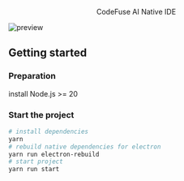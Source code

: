<p align="center">CodeFuse AI Native IDE</p>

![preview](https://mdn.alipayobjects.com/huamei_aj2sia/afts/img/A*9_-6Q462P6IAAAAAAAAAAAAADoSNAQ/original)

## Getting started

### Preparation
install Node.js >= 20

### Start the project
```bash
# install dependencies
yarn
# rebuild native dependencies for electron
yarn run electron-rebuild
# start project
yarn run start
```
